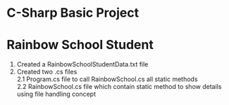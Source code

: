 ﻿# C-Sharp Basic Project<br/>
# Rainbow School Student <br/>
1. Created a RainbowSchoolStudentData.txt file <br/>
2. Created two .cs files</br>
2.1 Program.cs file to call RainbowSchool.cs all static methods<br/>
2.2 RainbowSchool.cs file which contain static method to show details using file handling concept<br/>